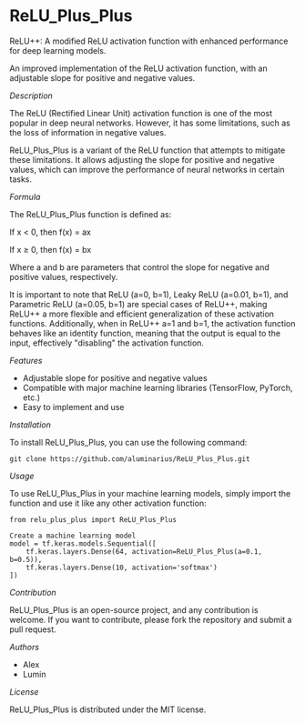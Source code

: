 # ReLU_Plus_Plus

ReLU++: A modified ReLU activation function with enhanced performance for deep learning models.

An improved implementation of the ReLU activation function, with an adjustable slope for positive and negative values.

_Description_

The ReLU (Rectified Linear Unit) activation function is one of the most popular in deep neural networks. However, it has some limitations, such as the loss of information in negative values.

ReLU_Plus_Plus is a variant of the ReLU function that attempts to mitigate these limitations. It allows adjusting the slope for positive and negative values, which can improve the performance of neural networks in certain tasks.

_Formula_

The ReLU_Plus_Plus function is defined as:

If x < 0, then f(x) = ax

If x ≥ 0, then f(x) = bx

Where a and b are parameters that control the slope for negative and positive values, respectively.

It is important to note that ReLU (a=0, b=1), Leaky ReLU (a=0.01, b=1), and Parametric ReLU (a=0.05, b=1) are special cases of ReLU++, making ReLU++ a more flexible and efficient generalization of these activation functions. Additionally, when in ReLU++ a=1 and b=1, the activation function behaves like an identity function, meaning that the output is equal to the input, effectively "disabling" the activation function.

_Features_

- Adjustable slope for positive and negative values
- Compatible with major machine learning libraries (TensorFlow, PyTorch, etc.)
- Easy to implement and use

_Installation_

To install ReLU_Plus_Plus, you can use the following command:

```
git clone https://github.com/aluminarius/ReLU_Plus_Plus.git
```

_Usage_

To use ReLU_Plus_Plus in your machine learning models, simply import the function and use it like any other activation function:

```
from relu_plus_plus import ReLU_Plus_Plus

Create a machine learning model
model = tf.keras.models.Sequential([
    tf.keras.layers.Dense(64, activation=ReLU_Plus_Plus(a=0.1, b=0.5)),
    tf.keras.layers.Dense(10, activation='softmax')
])
```

_Contribution_

ReLU_Plus_Plus is an open-source project, and any contribution is welcome. If you want to contribute, please fork the repository and submit a pull request.

_Authors_
- Alex
- Lumin

_License_

ReLU_Plus_Plus is distributed under the MIT license.
